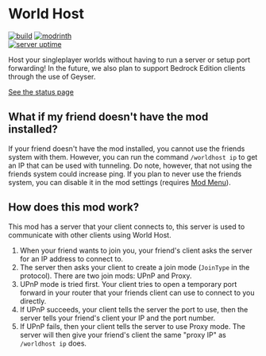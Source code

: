 # World Host

[![build](https://img.shields.io/github/actions/workflow/status/Gaming32/world-host/gradle.yml?branch=main)](https://github.com/Gaming32/world-host/actions/workflows/gradle.yml)
[![modrinth](https://img.shields.io/modrinth/v/2AIZDfYo?color=success&label=modrinth)](https://modrinth.com/mod/world-host)
<br>
[
![server uptime](https://img.shields.io/uptimerobot/ratio/m793898716-1dc62bc23f759a549159ccb0?label=server%20uptime)
](https://stats.uptimerobot.com/KmL5JhDV0X)

Host your singleplayer worlds without having to run a server or setup port forwarding! In the future, we also plan to support Bedrock Edition clients through the use of Geyser.

[See the status page](https://stats.uptimerobot.com/KmL5JhDV0X)

## What if my friend doesn't have the mod installed?

If your friend doesn't have the mod installed, you cannot use the friends system with them. However, you can run the command `/worldhost ip` to get an IP that can be used with tunneling. Do note, however, that not using the friends system could increase ping. <!-- If you don't want the ping increase, you can run `/worldhost tempip` to get a *temporary* server IP that lasts for 60 seconds. Clients who connect within the 60 seconds will remain connected. --> If you plan to never use the friends system, you can disable it in the mod settings (requires [Mod Menu](https://modrinth.com/mod/modmenu)).

## How does this mod work?

This mod has a server that your client connects to, this server is used to communicate with other clients using World Host. 

1. When your friend wants to join you, your friend's client asks the server for an IP address to connect to. 
2. The server then asks your client to create a join mode (`JoinType` in the protocol). There are two join mods: UPnP and Proxy. 
3. UPnP mode is tried first. Your client tries to open a temporary port forward in your router that your friends client can use to connect to you directly. 
4. If UPnP succeeds, your client tells the server the port to use, then the server tells your friend's client your IP and the port number. 
5. If UPnP fails, then your client tells the server to use Proxy mode. The server will then give your friend's client the same "proxy IP" as `/worldhost ip` does. 
 
<!-- `/worldhost tempip` tries to do this whole process with trying UPnP first instead of just giving you the proxy IP straightaway. -->
